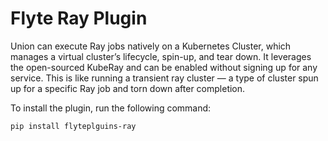 # Flyte Ray Plugin

Union can execute Ray jobs natively on a Kubernetes Cluster,
which manages a virtual cluster’s lifecycle, spin-up, and tear down.
It leverages the open-sourced KubeRay and can be enabled without signing up for any service.
This is like running a transient ray cluster —
a type of cluster spun up for a specific Ray job and torn down after completion.

To install the plugin, run the following command:

```bash
pip install flyteplguins-ray
```
